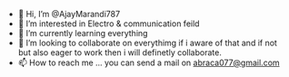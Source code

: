 - 👋 Hi, I’m @AjayMarandi787
- 👀 I’m interested in Electro & communication feild
- 🌱 I’m currently learning everything
- 💞️ I’m looking to collaborate on everythimg if i aware of that and if not but also eager to work then i will definetly collaborate.
- 📫 How to reach me ... you can send a mail on abraca077@gmail.com

<!---
AjayMarandi787/AjayMarandi787 is a ✨ special ✨ repository because its `README.md` (this file) appears on your GitHub profile.
You can click the Preview link to take a look at your changes.
--->
